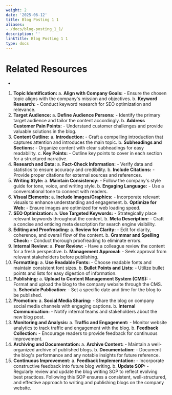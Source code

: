 ```yaml
---
weight: 2
date: '2025-06-12'
title: Blog Posting 1 1
aliases:
- /docs/blog-posting_1_1/
description: ''
linkTitle: Blog Posting 1 1
type: docs
---
```


<!-- Unsupported block type: callout -->

<!-- Unsupported block type: column_list -->

# Related Resources

- 




1. **Topic Identification:**   a. **Align with Company Goals:**      - Ensure the chosen topic aligns with the company's mission and objectives.   b. **Keyword Research:**      - Conduct keyword research for SEO optimization and relevance.
2. **Target Audience:**   a. **Define Audience Persona:**      - Identify the primary target audience and tailor the content accordingly.   b. **Address Customer Pain Points:**      - Understand customer challenges and provide valuable solutions in the blog.
3. **Content Outline:**   a. **Introduction:**      - Craft a compelling introduction that captures attention and introduces the main topic.   b. **Subheadings and Sections:**      - Organize content with clear subheadings for easy readability.   c. **Key Points:**      - Outline key points to cover in each section for a structured narrative.
4. **Research and Data:**   a. **Fact-Check Information:**      - Verify data and statistics to ensure accuracy and credibility.   b. **Include Citations:**      - Provide proper citations for external sources and references.
5. **Writing Style:**   a. **Maintain Consistency:**      - Follow the company's style guide for tone, voice, and writing style.   b. **Engaging Language:**      - Use a conversational tone to connect with readers.
6. **Visual Elements:**   a. **Include Images/Graphics:**      - Incorporate relevant visuals to enhance understanding and engagement.   b. **Optimize for Web:**      - Ensure images are optimized for web loading speed.
7. **SEO Optimization:**   a. **Use Targeted Keywords:**      - Strategically place relevant keywords throughout the content.   b. **Meta Description:**      - Craft a concise and enticing meta description for search engine visibility.
8. **Editing and Proofreading:**   a. **Review for Clarity:**      - Edit for clarity, coherence, and overall flow of the content.   b. **Grammar and Spelling Check:**      - Conduct thorough proofreading to eliminate errors.
9. **Internal Review:**   a. **Peer Review:**      - Have a colleague review the content for a fresh perspective.   b. **Management Approval:**      - Seek approval from relevant stakeholders before publishing.
10. **Formatting:**    a. **Use Readable Fonts:**        - Choose readable fonts and maintain consistent font sizes.    b. **Bullet Points and Lists:**        - Utilize bullet points and lists for easy digestion of information.
11. **Publishing:**    a. **Upload to Content Management System (CMS):**        - Format and upload the blog to the company website through the CMS.    b. **Schedule Publication:**        - Set a specific date and time for the blog to be published.
12. **Promotion:**    a. **Social Media Sharing:**        - Share the blog on company social media channels with engaging captions.    b. **Internal Communication:**        - Notify internal teams and stakeholders about the new blog post.
13. **Monitoring and Analysis:**    a. **Traffic and Engagement:**        - Monitor website analytics to track traffic and engagement with the blog.    b. **Feedback Collection:**        - Encourage readers to provide feedback for continuous improvement.
14. **Archiving and Documentation:**    a. **Archive Content:**        - Maintain a well-organized archive of published blogs.    b. **Documentation:**        - Document the blog's performance and any notable insights for future reference.
15. **Continuous Improvement:**    a. **Feedback Implementation:**        - Incorporate constructive feedback into future blog writing.    b. **Update SOP:**        - Regularly review and update the blog writing SOP to reflect evolving best practices.
Following this SOP ensures a consistent, well-structured, and effective approach to writing and publishing blogs on the company website.